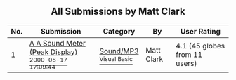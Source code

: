 ﻿<div align="center">

## All Submissions by Matt Clark

</div>

No.  | Submission | Category | By   | User Rating
---- | ---------- | -------- | ---- | -----------
1 | [A A Sound Meter \(Peak Display\)<br /><sup>2000-08-17 17:09:44</sup>](https://github.com/Planet-Source-Code/matt-clark-a-a-sound-meter-peak-display__1-10750) | [Sound/MP3<br /><sup>Visual Basic</sup>](../ByCategory/sound-mp3__1-45.md) | Matt Clark | 4.1 (45 globes from 11 users)
